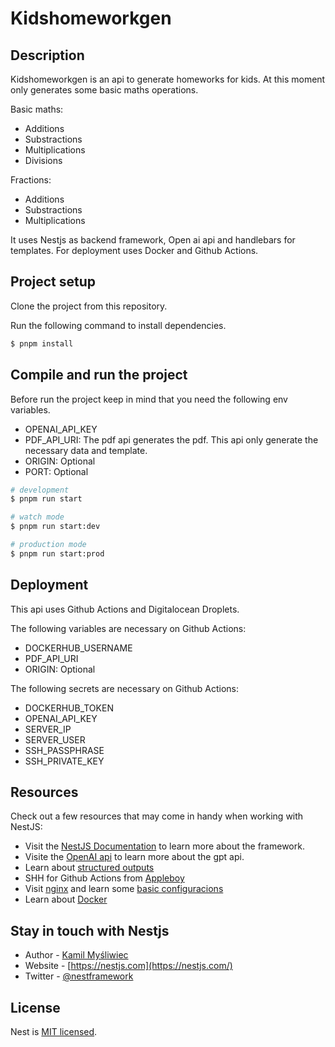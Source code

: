 # Kidshomeworkgen

## Description

Kidshomeworkgen is an api to generate homeworks for kids. At this moment only generates some basic maths operations.

Basic maths:

* Additions
* Substractions
* Multiplications
* Divisions

Fractions:

* Additions
* Substractions
* Multiplications

It uses Nestjs as backend framework, Open ai api and handlebars for templates.
For deployment uses Docker and Github Actions.

## Project setup

Clone the project from this repository.

Run the following command to install dependencies.

```bash
$ pnpm install
```

## Compile and run the project

Before run the project keep in mind that you need the following env variables.

* OPENAI_API_KEY
* PDF_API_URI: The pdf api generates the pdf. This api only generate the necessary data and template.
* ORIGIN: Optional
* PORT: Optional

```bash
# development
$ pnpm run start

# watch mode
$ pnpm run start:dev

# production mode
$ pnpm run start:prod
```

## Deployment

This api uses Github Actions and Digitalocean Droplets.

The following variables are necessary on Github Actions:

* DOCKERHUB_USERNAME
* PDF_API_URI
* ORIGIN: Optional

The following secrets are necessary on Github Actions:

* DOCKERHUB_TOKEN
* OPENAI_API_KEY
* SERVER_IP
* SERVER_USER
* SSH_PASSPHRASE
* SSH_PRIVATE_KEY

## Resources

Check out a few resources that may come in handy when working with NestJS:

* Visit the [NestJS Documentation](https://docs.nestjs.com) to learn more about the framework.
* Visite the [OpenAI api](https://platform.openai.com/) to learn more about the gpt api.
* Learn about [structured outputs](https://platform.openai.com/docs/guides/structured-outputs#structured-outputs-vs-json-mode)
* SHH for Github Actions from [Appleboy](https://github.com/appleboy/ssh-action)
* Visit [nginx](https://nginx.org/en/) and learn some [basic configuracions](https://medium.com/adrixus/beginners-guide-to-nginx-configuration-files-527fcd6d5efd)
* Learn about [Docker](https://www.docker.com/)

## Stay in touch with Nestjs

* Author - [Kamil Myśliwiec](https://twitter.com/kammysliwiec)
* Website - [https://nestjs.com](https://nestjs.com/)
* Twitter - [@nestframework](https://twitter.com/nestframework)

## License

Nest is [MIT licensed](https://github.com/nestjs/nest/blob/master/LICENSE).
